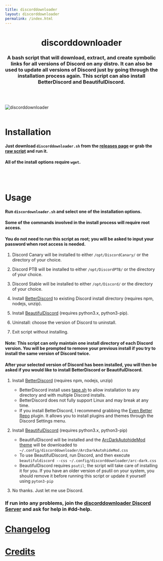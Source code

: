 ```yaml
---
title: discorddownloader
layout: discorddownloader
permalink: /index.html
---
```

<h1 align="center">discorddownloader</h1>
<h3 align="center">A bash script that will download, extract, and create symbolic links for all versions of Discord on any distro. It can also be used to update all versions of Discord just by going through the installation process again. This script can also install BetterDiscord and BeautifulDiscord.</h3> 

<br>
<br>

![discorddownloader](https://raw.githubusercontent.com/simoniz0r/discorddownloader/master/Screenshot.png)
<br>
<br>

# Installation

#### Just download `discorddownloader.sh` from the [releases page](https://github.com/simoniz0r/discorddownloader/releases/latest) or grab the [raw script](https://raw.githubusercontent.com/simoniz0r/discorddownloader/master/discorddownloader.sh) and run it.

#### All of the install options require `wget`.
<br>
<br>

# Usage

#### Run `discordownloader.sh` and select one of the installation options.

#### Some of the commands involved in the install process will require root access.

#### You do not need to run this script as root; you will be asked to input your password when root access is needed.

1. Discord Canary will be installed to either `/opt/DiscordCanary/` or the directory of your choice.

2. Discord PTB will be installed to either `/opt/DiscordPTB/` or the directory of your choice.

3. Discord Stable will be installed to either `/opt/Discord/` or the directory of your choice.

4. Install [BetterDiscord](https://github.com/Jiiks/BetterDiscordApp) to existing Discord install directory (requires npm, nodejs, unzip).

5. Install [BeautifulDiscord](https://github.com/leovoel/BeautifulDiscord) (requires python3.x, python3-pip).

6. Uninstall: choose the version of Discord to uninstall.

7. Exit script without installing.

#### Note: This script can only maintain one install directory of each Discord version.  You will be prompted to remove your previous install if you try to install the same version of Discord twice.
	
#### After your selected version of Discord has been installed, you will then be asked if you would like to install BetterDiscord or BeautifulDiscord.

1. Install [BetterDiscord](https://github.com/Jiiks/BetterDiscordApp) (requires npm, nodejs, unzip)
	* BetterDiscord install uses [tape.sh](https://github.com/Ckath/Discord-stuff/blob/master/scripts/tape.sh) to allow installation to any directory and with multiple Discord installs.
	* BetterDiscord does not fully support Linux and may break at any time.
	* If you install BetterDiscord, I recommend grabbing the [Even Better Repo](https://github.com/IRDeNial/BD-Even-Better-Repo) plugin.  It allows you to install plugins and themes through the Discord Settings menu.

2. Install [BeautifulDiscord](https://github.com/leovoel/BeautifulDiscord) (requires python3.x, python3-pip)
	* BeautifulDiscord will be installed and the [ArcDarkAutohideMod theme](https://raw.githubusercontent.com/simoniz0r/DiscordThemes/master/ArcDarkMods/ArcDarkAutohideMod.theme.css) will be downloaded to `~/.config/discorddownloader/ArcDarkAutohideMod.css`
	* To use BeautifulDiscord, run Discord, and then execute `beautifuldiscord --css ~/.config/discorddownloader/arc-dark.css`
	* BeautifulDiscord requires `psutil`; the script will take care of installing it for you.  If you have an older version of psutil on your system, you should remove it before running this script or update it yourself using `pyton3-pip`

3. No thanks.  Just let me use Discord.

### If run into any problems, join the [discorddownloader Discord Server](https://discord.gg/FFWVWPA) and ask for help in #dd-help.

[Changelog](CHANGELOG)
============

[Credits](CREDITS)
============